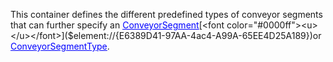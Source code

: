 This container defines the different predefined types of conveyor segments that can further specify an [<font color="#0000ff"><u>ConveyorSegment</u></font>]($element://{5861065A-E519-4b96-8ADC-7D4CC6C7E95E})[<font color="#0000ff"><u> </u></font>]($element://{E6389D41-97AA-4ac4-A99A-65EE4D25A189})or [<font color="#0000ff"><u>ConveyorSegmentType</u></font>]($element://{4481E1F9-4957-4775-9B65-2C038CCA4F50}).
